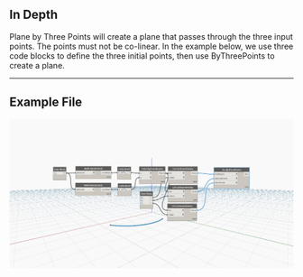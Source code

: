 ## In Depth
Plane by Three Points will create a plane that passes through the three input points. The points must not be co-linear. In the example below, we use three code blocks to define the three initial points, then use ByThreePoints to create a plane.
___
## Example File

![ByThreePoints](./Autodesk.DesignScript.Geometry.Arc.ByThreePoints_img.jpg)

